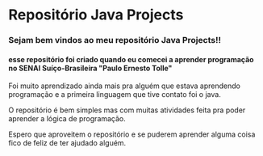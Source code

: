 # Repositório Java Projects
### Sejam bem vindos ao meu repositório Java Projects!!

#### esse repositório foi criado quando eu comecei a aprender programação no SENAI Suíço-Brasileira "Paulo Ernesto Tolle"

Foi muito aprendizado ainda mais pra alguém que estava aprendendo programação e a primeira linguagem que tive contato foi o java.

O repositório é bem simples mas com muitas atividades feita pra poder aprender a lógica de programação.

Espero que aproveitem o repositório e se puderem aprender alguma coisa fico de feliz de ter ajudado alguém.
